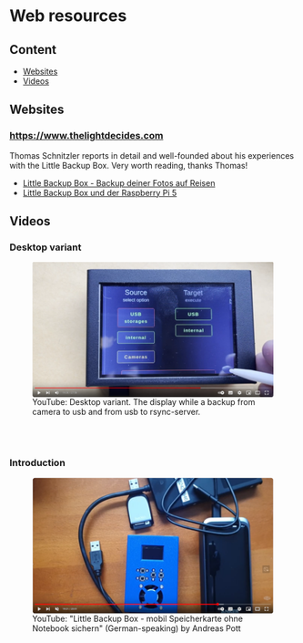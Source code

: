 <h1>Web resources</h1>
<h2>Content</h2>
<ul>
	<li><a href="#websites">Websites</a></li>
	<li><a href="#videos">Videos</a></li>
</ul>

<h2 id="websites">Websites</h2>
<h3><a href="https://www.thelightdecides.com">https://www.thelightdecides.com</a></h3>
Thomas Schnitzler reports in detail and well-founded about his experiences with the Little Backup Box. Very worth reading, thanks Thomas!
<ul>
	<li>
		<a href="https://www.thelightdecides.com/travel-photography-blog-post/little-backup-box-update-2">Little Backup Box - Backup deiner Fotos auf Reisen</a>
	</li>
	<li>
		<a href="https://www.thelightdecides.com/travel-photography-blog-post/little-backup-box-raspberry-pi-5">Little Backup Box und der Raspberry Pi 5</a>
	</li>
</ul>

<h2 id="videos">Videos</h2>
<h3>Desktop variant</h3>
<figure>
	<a href="https://youtu.be/qAEebY8UlRc">
		<img src="https://raw.githubusercontent.com/outdoorbits/media/main/little-backup-box/youtube-lbb-desktop-variant.png" align="center">
	</a>
	<br />
	<figcaption>YouTube: Desktop variant. The display while a backup from camera to usb and from usb to rsync-server.</figcaption>
</figure><br />
<br />
<h3>Introduction</h3>
<figure>
	<a href="https://youtu.be/vpWjOFSuwvE">
		<img src="https://raw.githubusercontent.com/outdoorbits/media/main/little-backup-box/youtube-pott.png" align="center">
	</a>
	<br />
	<figcaption>YouTube: "Little Backup Box - mobil Speicherkarte ohne Notebook sichern" (German-speaking) by Andreas Pott</figcaption>
</figure>

